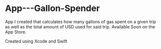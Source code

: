 # App---Gallon-Spender
App I created that calculates how many gallons of gas spent on a given trip as well as the total amount of USD used for said trip. Available Soon on the App Store. 


Created using Xcode and Swift
